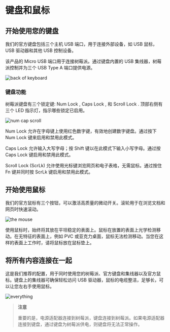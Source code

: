 # 键盘和鼠标

## 开始使用您的键盘

我们的官方键盘包括三个主机 USB 端口，用于连接外部设备，如 USB 鼠标，USB 驱动器和其他 USB 控制设备。

该产品的 Micro USB 端口用于连接树莓派。通过键盘内置的 USB 集线器，树莓派控制并为三个 USB Type A 端口提供电源。

![back of keyboard](https://www.raspberrypi.com/documentation/accessories/images/back-of-keyboard.png)

### 键盘功能

树莓派键盘有三个锁定键: Num Lock , Caps Lock , 和 Scroll Lock . 顶部右侧有三个 LED 指示灯，指示哪些锁定已启用。

![num cap scroll](https://www.raspberrypi.com/documentation/accessories/images/num-cap-scroll.png)

Num Lock 允许在字母键上使用红色数字键，有效地创建数字键盘。通过按下 Num Lock 键来启用和禁用此模式。

Caps Lock 允许输入大写字母；按 Shift 键以在此模式下输入小写字母。通过按 Caps Lock 键启用和禁用此模式。

Scroll Lock (ScrLk) 允许使用光标键浏览网页和电子表格，无需鼠标。通过按住 Fn 键并同时按 ScrLk 键启用和禁用此模式。

## 开始使用鼠标

我们的官方鼠标有三个按钮，可以激活高质量的微动开关。滚轮用于在浏览文档和网页时快速滚动。

![the mouse](https://www.raspberrypi.com/documentation/accessories/images/the-mouse.png)

使用鼠标时，始终将其放在平坦稳定的表面上。鼠标在放置的表面上光学检测移动。在无特征的表面上，例如 PVC 或亚克力桌面，鼠标无法检测移动。当您在这样的表面上工作时，请将鼠标放在鼠标垫上。

## 将所有内容连接在一起

这是我们推荐的配置，用于同时使用您的树莓派、官方键盘和集线器以及官方鼠标。键盘上的集线器可确保轻松访问 USB 驱动器，鼠标的电缆整洁，足够长，可以让您左右手使用鼠标。

![everything](https://www.raspberrypi.com/documentation/accessories/images/everything.png)

>**注意**
>
>重要的是，电源适配器连接到树莓派，键盘连接到树莓派。如果电源适配器连接到键盘，通过键盘为树莓派供电，则键盘将无法正常操作。
